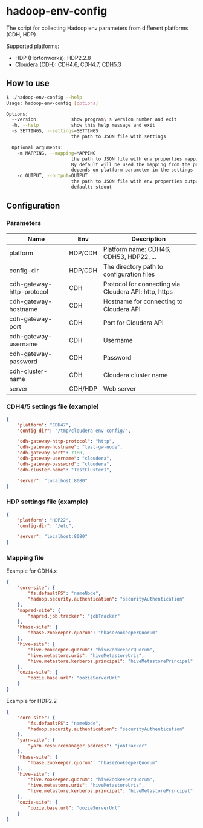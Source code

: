 # hadoop-env-config

The script for collecting Hadoop env parameters from different platforms (CDH, HDP)

Supported platforms:

 - HDP (Hortonworks): HDP2.2.8
 - Cloudera (CDH): CDH4.6, CDH4.7, CDH5.3


## How to use

```sh
$ ./hadoop-env-config --help
Usage: hadoop-env-config [options]

Options:
  --version             show program\'s version number and exit
  -h, --help            show this help message and exit
  -s SETTINGS, --settings=SETTINGS
                        the path to JSON file with settings

  Optional arguments:
    -m MAPPING, --mapping=MAPPING
                        the path to JSON file with env properties mapping.
                        By default will be used the mapping from the package,
                        depends on platform parameter in the settings file.
    -o OUTPUT, --output=OUTPUT
                        the path to JSON file with env properties output,
                        default: stdout

```

## Configuration

### Parameters

Name                        | Env      | Description
--------------------------- | -------- | --------------------
platform                    | HDP/CDH  | Platform name: CDH46, CDH53, HDP22, ...
config-dir                  | HDP/CDH  | The directory path to configuration files
cdh-gateway-http-protocol   | CDH      | Protocol for connecting via Cloudera API: http, https
cdh-gateway-hostname        | CDH      | Hostname for connecting to Cloudera API
cdh-gateway-port            | CDH      | Port for Cloudera API
cdh-gateway-username        | CDH      | Username
cdh-gateway-password        | CDH      | Password
cdh-cluster-name            | CDH      | Cloudera cluster name
server                      | CDH/HDP  | Web server


### CDH4/5 settings file (example)

```json
{
    "platform": "CDH47",
    "config-dir": "/tmp/cloudera-env-config/",

    "cdh-gateway-http-protocol": "http",
    "cdh-gateway-hostname": "test-gw-node",
    "cdh-gateway-port": 7180,
    "cdh-gateway-username": "cloudera",
    "cdh-gateway-password": "cloudera",
    "cdh-cluster-name": "TestCluster1",

    "server": "localhost:8080"
}
```



### HDP settings file (example)

```json
{
    "platform": "HDP22",
    "config-dir": "/etc",

    "server": "localhost:8080"
}
```

### Mapping file

Example for CDH4.x

```json
{
    "core-site": {
        "fs.defaultFS": "nameNode",
        "hadoop.security.authentication": "securityAuthentication"
    },
    "mapred-site": {
        "mapred.job.tracker": "jobTracker"
    },
    "hbase-site": {
        "hbase.zookeeper.quorum": "hbaseZookeeperQuorum"
    },
    "hive-site": {
        "hive.zookeeper.quorum": "hiveZookeeperQuorum",
        "hive.metastore.uris": "hiveMetastoreUris",
        "hive.metastore.kerberos.principal": "hiveMetastorePrincipal"
    },
    "oozie-site": {
        "oozie.base.url": "oozieServerUrl"
    }
}
```

Example for HDP2.2

```json
{
    "core-site": {
        "fs.defaultFS": "nameNode",
        "hadoop.security.authentication": "securityAuthentication"
    },
    "yarn-site": {
        "yarn.resourcemanager.address": "jobTracker"
    },
    "hbase-site": {
        "hbase.zookeeper.quorum": "hbaseZookeeperQuorum"
    },
    "hive-site": {
        "hive.zookeeper.quorum": "hiveZookeeperQuorum",
        "hive.metastore.uris": "hiveMetastoreUris",
        "hive.metastore.kerberos.principal": "hiveMetastorePrincipal"
    },
    "oozie-site": {
        "oozie.base.url": "oozieServerUrl"
    }
}

```
